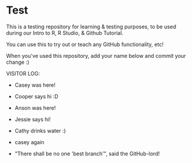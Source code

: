 # Test
This is a testing repository for learning & testing purposes, to be used during our Intro to R, R Studio, &amp; Github Tutorial.

You can use this to try out or teach any GitHub functionality, etc!

When you've used this repository, add your name below and commit your change :)

VISITOR LOG:
- Casey was here!
- Cooper says hi :D

- Anson was here!

- Jessie says hi!
- Cathy drinks water :)
- casey again
- "There shall be no one 'best branch'", said the GitHub-lord!

